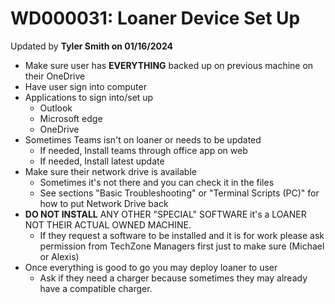 # WD000031: Loaner Device Set Up
Updated by **Tyler Smith on 01/16/2024**

- Make sure user has **EVERYTHING** backed up on previous machine on their OneDrive
- Have user sign into computer
- Applications to sign into/set up
    - Outlook
    - Microsoft edge
    - OneDrive
- Sometimes Teams isn't on loaner or needs to be updated
    - If needed, Install teams through office app on web
    - If needed, Install latest update
- Make sure their network drive is available
    - Sometimes it's not there and you can check it in the files
    - See sections "Basic Troubleshooting" or "Terminal Scripts (PC)" for how to put Network Drive back
- **DO NOT INSTALL** ANY OTHER "SPECIAL" SOFTWARE it's a LOANER NOT THEIR ACTUAL OWNED MACHINE.
    - If they request a software to be installed and it is for work please ask permission from TechZone Managers first just to make sure (Michael or Alexis)
- Once everything is good to go you may deploy loaner to user
    - Ask if they need a charger because sometimes they may already have a compatible charger.